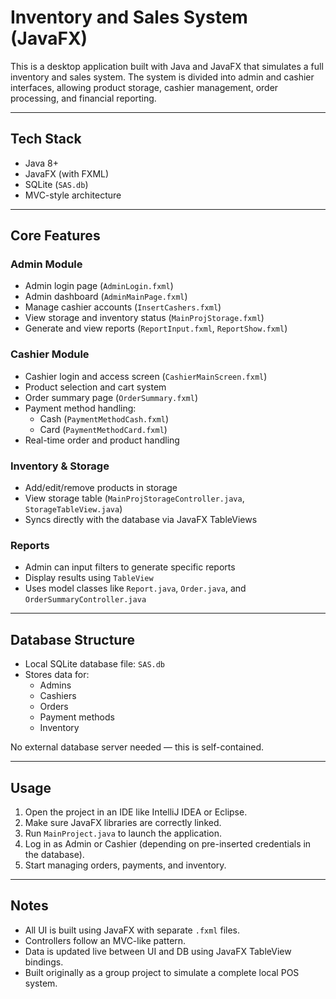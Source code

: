 # Inventory and Sales System (JavaFX)

This is a desktop application built with Java and JavaFX that simulates a full inventory and sales system. The system is divided into admin and cashier interfaces, allowing product storage, cashier management, order processing, and financial reporting.

---

##  Tech Stack

- Java 8+  
- JavaFX (with FXML)  
- SQLite (`SAS.db`)  
- MVC-style architecture  

---

##  Core Features

###  Admin Module
- Admin login page (`AdminLogin.fxml`)
- Admin dashboard (`AdminMainPage.fxml`)
- Manage cashier accounts (`InsertCashers.fxml`)
- View storage and inventory status (`MainProjStorage.fxml`)
- Generate and view reports (`ReportInput.fxml`, `ReportShow.fxml`)

###  Cashier Module
- Cashier login and access screen (`CashierMainScreen.fxml`)
- Product selection and cart system
- Order summary page (`OrderSummary.fxml`)
- Payment method handling:
  - Cash (`PaymentMethodCash.fxml`)
  - Card (`PaymentMethodCard.fxml`)
- Real-time order and product handling

###  Inventory & Storage
- Add/edit/remove products in storage
- View storage table (`MainProjStorageController.java`, `StorageTableView.java`)
- Syncs directly with the database via JavaFX TableViews

###  Reports
- Admin can input filters to generate specific reports
- Display results using `TableView`
- Uses model classes like `Report.java`, `Order.java`, and `OrderSummaryController.java`

---

##  Database Structure

- Local SQLite database file: `SAS.db`
- Stores data for:
  - Admins
  - Cashiers
  - Orders
  - Payment methods
  - Inventory

No external database server needed — this is self-contained.

---

##  Usage

1. Open the project in an IDE like IntelliJ IDEA or Eclipse.
2. Make sure JavaFX libraries are correctly linked.
3. Run `MainProject.java` to launch the application.
4. Log in as Admin or Cashier (depending on pre-inserted credentials in the database).
5. Start managing orders, payments, and inventory.

---

##  Notes

- All UI is built using JavaFX with separate `.fxml` files.
- Controllers follow an MVC-like pattern.
- Data is updated live between UI and DB using JavaFX TableView bindings.
- Built originally as a group project to simulate a complete local POS system.
